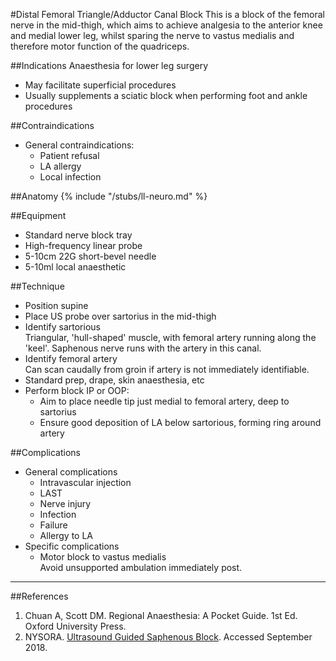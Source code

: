 #Distal Femoral Triangle/Adductor Canal Block
This is a block of the femoral nerve in the mid-thigh, which aims to achieve analgesia to the anterior knee and medial lower leg, whilst sparing the nerve to vastus medialis and therefore motor function of the quadriceps.


##Indications
Anaesthesia for lower leg surgery
* May facilitate superficial procedures
* Usually supplements a sciatic block when performing foot and ankle procedures

##Contraindications
* General contraindications:
	* Patient refusal
	* LA allergy
	* Local infection

##Anatomy
{% include "/stubs/ll-neuro.md" %}

##Equipment
* Standard nerve block tray
* High-frequency linear probe
* 5-10cm 22G short-bevel needle
* 5-10ml local anaesthetic

##Technique
* Position supine
* Place US probe over sartorius in the mid-thigh
* Identify sartorious  
Triangular, 'hull-shaped' muscle, with femoral artery running along the 'keel'. Saphenous nerve runs with the artery in this canal.
* Identify femoral artery  
Can scan caudally from groin if artery is not immediately identifiable.
* Standard prep, drape, skin anaesthesia, etc
* Perform block IP or OOP:
	* Aim to place needle tip just medial to femoral artery, deep to sartorius
	* Ensure good deposition of LA below sartorious, forming ring around artery

##Complications
* General complications
	* Intravascular injection
	* LAST
	* Nerve injury
	* Infection
	* Failure
	* Allergy to LA
* Specific complications
	* Motor block to vastus medialis  
	Avoid unsupported ambulation immediately post.

---
##References
1. Chuan A, Scott DM. Regional Anaesthesia: A Pocket Guide. 1st Ed. Oxford University Press.
2. NYSORA. [Ultrasound Guided Saphenous Block](https://www.nysora.com/ultrasound-guided-saphenous-nerve-block). Accessed September 2018.
